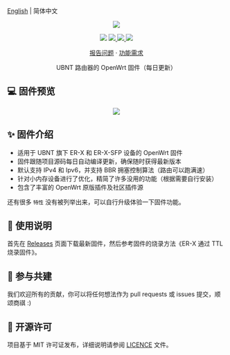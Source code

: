 [English](README.md) | 简体中文

<p align="center">
    <img src="https://cdn.jsdelivr.net/gh/seatonjiang/openwrt-ubnt@main/.github/openwrt.png">
</p>

<p align="center">
    <img src="https://img.shields.io/static/v1?style=flat-square&message=OpenWrt&color=blue&logo=openwrt&logoColor=FFFFFF&label=">
    <a href="https://github.com/seatonjiang/openwrt-ubnt/issues">
        <img src="https://img.shields.io/github/issues/seatonjiang/openwrt-ubnt?style=flat-square">
    </a>
    <a href="https://github.com/seatonjiang/openwrt-ubnt/pulls">
        <img src="https://img.shields.io/github/issues-pr/seatonjiang/openwrt-ubnt?style=flat-square">
    </a>
    <a href="https://github.com/seatonjiang/openwrt-ubnt/blob/main/LICENSE">
        <img src="https://img.shields.io/github/license/seatonjiang/openwrt-ubnt?&style=flat-square">
    </a>
</p>

<p align="center">
    <a href="https://github.com/seatonjiang/openwrt-ubnt/issues">报告问题</a>
    ·
    <a href="https://github.com/seatonjiang/openwrt-ubnt/issues">功能需求</a>
</p>

<p align="center">UBNT 路由器的 OpenWrt 固件（每日更新）</p>

## 💻 固件预览

<p align="center">
    <img src="https://cdn.jsdelivr.net/gh/seatonjiang/openwrt-ubnt@main/.github/about-firmware.png">
</p>

## ✨ 固件介绍

- 适用于 UBNT 旗下 ER-X 和 ER-X-SFP 设备的 OpenWrt 固件
- 固件跟随项目源码每日自动编译更新，确保随时获得最新版本
- 默认支持 IPv4 和 Ipv6，并支持 BBR 拥塞控制算法（路由可以跑满速）
- 针对小内存设备进行了优化，精简了许多没用的功能（根据需要自行安装）
- 包含了丰富的 OpenWrt 原版插件及社区插件源

还有很多 `特性` 没有被列举出来，可以自行升级体验一下固件功能。

## 🚀 使用说明

首先在 [Releases](https://github.com/seatonjiang/openwrt-ubnt/releases) 页面下载最新固件，然后参考固件的烧录方法《ER-X 通过 TTL 烧录固件》。

## 🤝 参与共建

我们欢迎所有的贡献，你可以将任何想法作为 pull requests 或 issues 提交，顺颂商祺 :)

## 📃 开源许可

项目基于 MIT 许可证发布，详细说明请参阅 [LICENCE](https://github.com/seatonjiang/openwrt-ubnt/blob/main/LICENSE) 文件。